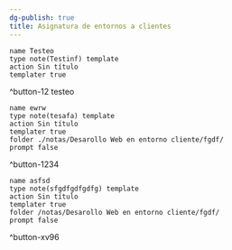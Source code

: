 ```yaml
---
dg-publish: true
title: Asignatura de entornos a clientes
---
```



```button
name Testeo
type note(Testinf) template
action Sin título
templater true
```
^button-12
testeo
```button
name ewrw
type note(tesafa) template
action Sin título
templater true
folder ./notas/Desarollo Web en entorno cliente/fgdf/
prompt false
```
^button-1234
```button
name asfsd
type note(sfgdfgdfgdfg) template
action Sin título
templater true
folder /notas/Desarollo Web en entorno cliente/fgdf/
prompt false
```
^button-xv96


